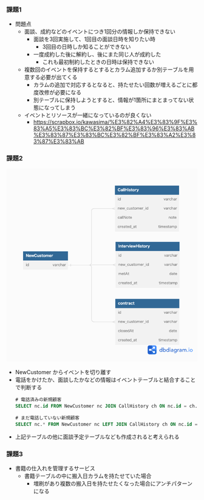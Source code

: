 ### 課題1
- 問題点
  - 面談、成約などのイベントにつき1回分の情報しか保持できない
    - 面談を3回実施して、1回目の面談日時を知りたい時
      - 3回目の日時しか知ることができない
    - 一度成約した後に解約し、後にまた同じ人が成約した
      - これも最初制約したときの日時は保持できない
  - 複数回のイベントを保持するとするとカラム追加するか別テーブルを用意する必要が出てくる
    - カラムの追加で対応するとなると、持たせたい回数が増えるごとに都度改修が必要になる
    - 別テーブルに保持しようとすると、情報が1箇所にまとまってない状態になってしまう
  - イベントとリソースが一緒になっているのが良くない
    - https://scrapbox.io/kawasima/%E3%82%A4%E3%83%9F%E3%83%A5%E3%83%BC%E3%82%BF%E3%83%96%E3%83%AB%E3%83%87%E3%83%BC%E3%82%BF%E3%83%A2%E3%83%87%E3%83%AB


### 課題2
![](./work/anti-pattern5.png)
- NewCustomer からイベントを切り離す
- 電話をかけたか、面談したかなどの情報はイベントテーブルと結合することで判断する
  ```sql
  # 電話済みの新規顧客
  SELECT nc.id FROM NewCustomer nc JOIN CallHistory ch ON nc.id = ch.new_customer_id GROUP BY (nc.id)
  ```
  ```sql
  # まだ電話していない新規顧客
  SELECT nc.* FROM NewCustomer nc LEFT JOIN CallHistory ch ON nc.id = ch.new_customer_id WHERE nc.id IS NOT NULL
  ```
- 上記テーブルの他に面談予定テーブルなども作成されると考えられる


### 課題3
- 書籍の仕入れを管理するサービス
  - 書籍テーブルの中に搬入日カラムを持たせていた場合
    - 増刷があり複数の搬入日を持たせたくなった場合にアンチパターンになる